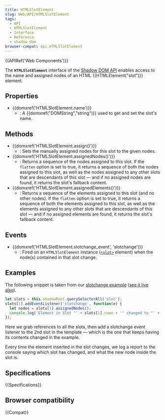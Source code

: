 ```yaml
---
title: HTMLSlotElement
slug: Web/API/HTMLSlotElement
tags:
  - API
  - HTMLSlotElement
  - Interface
  - Reference
  - shadow dom
browser-compat: api.HTMLSlotElement
---
```

{{APIRef('Web Components')}}

The **`HTMLSlotElement`** interface of the [Shadow DOM API](/en-US/docs/Web/Web_Components/Using_shadow_DOM) enables access to the name and assigned nodes of an HTML {{HTMLElement("slot")}} element.

## Properties

- {{domxref('HTMLSlotElement.name')}}
  - : A {{domxref("DOMString","string")}} used to get and set the slot's name.

## Methods

- {{domxref('HTMLSlotElement.assign()')}}
  - : Sets the manually assigned nodes for this slot to the given nodes.
- {{domxref('HTMLSlotElement.assignedNodes()')}}
  - : Returns a sequence of the nodes assigned to this slot. If the `flatten` option is set to true, it returns a sequence of both the nodes assigned to this slot, as well as the nodes assigned to any other slots that are descendants of this slot — and if no assigned nodes are found, it returns the slot's fallback content.
- {{domxref('HTMLSlotElement.assignedElements()')}}
  - : Returns a sequence of the elements assigned to this slot (and no other nodes). If the `flatten` option is set to true, it returns a sequence of both the elements assigned to this slot, as well as the elements assigned to any other slots that are descendants of this slot — and if no assigned elements are found, it returns the slot's fallback content.

## Events

- {{domxref('HTMLSlotElement.slotchange_event', 'slotchange')}}
  - : Fired on an `HTMLSlotElement` instance ([`<slot>`](/en-US/docs/Web/HTML/Element/slot "The HTML <slot> element—part of the Web Components technology suite—is a placeholder inside a web component that you can fill with your own markup, which lets you create separate DOM trees and present them together.") element) when the node(s) contained in that slot change.

## Examples

The following snippet is taken from our [slotchange example](https://github.com/mdn/web-components-examples/tree/master/slotchange) ([see it live also](https://mdn.github.io/web-components-examples/slotchange/)).

```js
let slots = this.shadowRoot.querySelectorAll('slot');
slots[1].addEventListener('slotchange', function(e) {
  let nodes = slots[1].assignedNodes();
  console.log('Element in Slot "' + slots[1].name + '" changed to "' + nodes[0].outerHTML + '".');
});
```

Here we grab references to all the slots, then add a slotchange event listener to the 2nd slot in the template — which is the one that keeps having its contents changed in the example.

Every time the element inserted in the slot changes, we log a report to the console saying which slot has changed, and what the new node inside the slot is.

## Specifications

{{Specifications}}

## Browser compatibility

{{Compat}}
